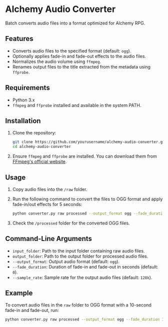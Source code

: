# Alchemy Audio Converter

Batch converts audio files into a format optimized for Alchemy RPG.

## Features

- Converts audio files to the specified format (default: `ogg`).
- Optionally applies fade-in and fade-out effects to the audio files.
- Normalizes the audio volume using `ffmpeg`.
- Renames output files to the title extracted from the metadata using `ffprobe`.

## Requirements

- Python 3.x
- `ffmpeg` and `ffprobe` installed and available in the system PATH.

## Installation

1. Clone the repository:
    ```bash
    git clone https://github.com/yourusername/alchemy-audio-converter.git
    cd alchemy-audio-converter
    ```

2. Ensure `ffmpeg` and `ffprobe` are installed. You can download them from [FFmpeg's official website](https://ffmpeg.org/download.html).

## Usage

1. Copy audio files into the `/raw` folder.

2. Run the following command to convert the files to OGG format and apply fade-in/out effects for 5 seconds:
    ```bash
    python converter.py raw processed --output_format ogg --fade_duration 5
    ```

3. Check the `/processed` folder for the converted OGG files.

## Command-Line Arguments

- `input_folder`: Path to the input folder containing raw audio files.
- `output_folder`: Path to the output folder for processed audio files.
- `--output_format`: Output audio format (default: `ogg`).
- `--fade_duration`: Duration of fade-in and fade-out in seconds (default: `0`).
- `--sample_rate`: Sample rate for the output audio files (default: `128k`).

## Example

To convert audio files in the `raw` folder to OGG format with a 10-second fade-in and fade-out, run:
```bash
python converter.py raw processed --output_format ogg --fade_duration 10 --sample_rate 192k

